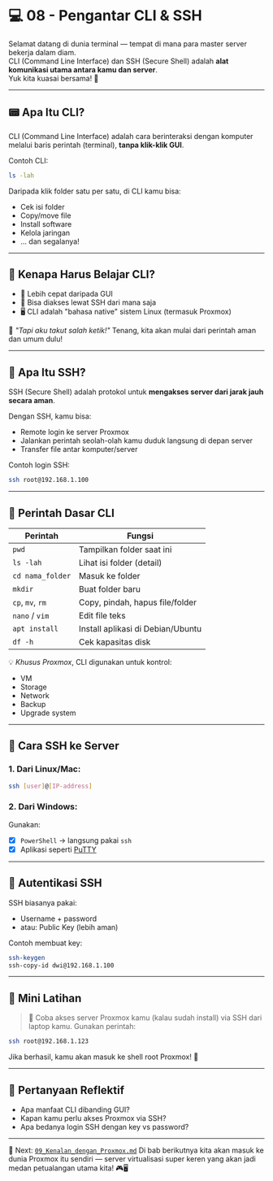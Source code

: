 # 💻 08 - Pengantar CLI & SSH

Selamat datang di dunia terminal — tempat di mana para master server bekerja dalam diam.  
CLI (Command Line Interface) dan SSH (Secure Shell) adalah **alat komunikasi utama antara kamu dan server**.  
Yuk kita kuasai bersama! 🚀

---

## 📟 Apa Itu CLI?

CLI (Command Line Interface) adalah cara berinteraksi dengan komputer melalui baris perintah (terminal), **tanpa klik-klik GUI**.

Contoh CLI:
```bash
ls -lah
````

Daripada klik folder satu per satu, di CLI kamu bisa:

* Cek isi folder
* Copy/move file
* Install software
* Kelola jaringan
* ... dan segalanya!

---

## 🧠 Kenapa Harus Belajar CLI?

* 💨 Lebih cepat daripada GUI
* 🧰 Bisa diakses lewat SSH dari mana saja
* 🖥️ CLI adalah "bahasa native" sistem Linux (termasuk Proxmox)

💬 *"Tapi aku takut salah ketik!"*
Tenang, kita akan mulai dari perintah aman dan umum dulu!

---

## 🔐 Apa Itu SSH?

SSH (Secure Shell) adalah protokol untuk **mengakses server dari jarak jauh secara aman**.

Dengan SSH, kamu bisa:

* Remote login ke server Proxmox
* Jalankan perintah seolah-olah kamu duduk langsung di depan server
* Transfer file antar komputer/server

Contoh login SSH:

```bash
ssh root@192.168.1.100
```

---

## 🧰 Perintah Dasar CLI

| Perintah         | Fungsi                            |
| ---------------- | --------------------------------- |
| `pwd`            | Tampilkan folder saat ini         |
| `ls -lah`        | Lihat isi folder (detail)         |
| `cd nama_folder` | Masuk ke folder                   |
| `mkdir`          | Buat folder baru                  |
| `cp`, `mv`, `rm` | Copy, pindah, hapus file/folder   |
| `nano` / `vim`   | Edit file teks                    |
| `apt install`    | Install aplikasi di Debian/Ubuntu |
| `df -h`          | Cek kapasitas disk                |

💡 *Khusus Proxmox*, CLI digunakan untuk kontrol:

* VM
* Storage
* Network
* Backup
* Upgrade system

---

## 🔌 Cara SSH ke Server

### 1. Dari Linux/Mac:

```bash
ssh [user]@[IP-address]
```

### 2. Dari Windows:

Gunakan:

* [x] `PowerShell` → langsung pakai `ssh`
* [x] Aplikasi seperti [PuTTY](https://www.putty.org)

---

## 🔐 Autentikasi SSH

SSH biasanya pakai:

* Username + password
* atau: Public Key (lebih aman)

Contoh membuat key:

```bash
ssh-keygen
ssh-copy-id dwi@192.168.1.100
```

---

## 🧪 Mini Latihan

> 🧩 Coba akses server Proxmox kamu (kalau sudah install) via SSH dari laptop kamu.
> Gunakan perintah:

```bash
ssh root@192.168.1.123
```

Jika berhasil, kamu akan masuk ke shell root Proxmox! 🚀

---

## 🧠 Pertanyaan Reflektif

* Apa manfaat CLI dibanding GUI?
* Kapan kamu perlu akses Proxmox via SSH?
* Apa bedanya login SSH dengan key vs password?

---

📍 Next: [`09_Kenalan_dengan_Proxmox.md`](09_Kenalan_dengan_Proxmox.md) Di bab berikutnya kita akan masuk ke dunia Proxmox itu sendiri — server virtualisasi super keren yang akan jadi medan petualangan utama kita! 🎮🖥️


